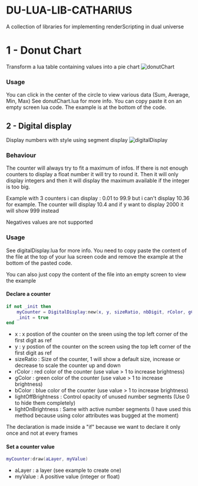 # DU-LUA-LIB-CATHARIUS
A collection of libraries for implementing renderScripting in dual universe

1 - Donut Chart
======
Transform a lua table containing values into a pie chart
![donutChart](https://raw.githubusercontent.com/Catharius/DU-LUA-LIB-CATHARIUS/master/images/chartExample.jpg)

### Usage

You can click in the center of the circle to view various data (Sum, Average, Min, Max)
See donutChart.lua for more info. You can copy paste it on an empty screen lua code. The example is at the bottom of the code.

## 2 - Digital display
Display numbers with style using segment display
![digitalDisplay](https://raw.githubusercontent.com/Catharius/DU-LUA-LIB-CATHARIUS/master/images/digitalDisplay.jpg)

### Behaviour

The counter will always try to fit a maximum of infos. If there is not enough counters to display a float number it will try to round it. Then it will only display integers and then it will display the maximum available if the integer is too big.

Example with 3 counters i can display : 0.01 to 99.9  but i can't display 10.36 for example. The counter will display 10.4 and if y want to display 2000 it will show 999 instead

Negatives values are not supported

### Usage

See digitalDisplay.lua for more info. You need to copy paste the content of the file at the top of your lua screen code and remove the example at the bottom of the pasted code.

You can also just copy the content of the file into an empty screen to view the example

#### Declare a counter
```lua
if not _init then
    myCounter = DigitalDisplay:new(x, y, sizeRatio, nbDigit, rColor, gColor, bColor, lightOffBrightness, lightOnBrightness)
    _init = true
end
```
- x : x postion of the counter on the sreen using the top left corner of the first digit as ref
- y : y postion of the counter on the screen using the top left corner of the first digit as ref
- sizeRatio : Size of the counter, 1 will show a default size, increase or decrease to scale the counter up and down
- rColor : red color of the counter (use value > 1 to increase brightness)
- gColor : green color of the counter (use value > 1 to increase brightness)
- bColor : blue color of the counter (use value > 1 to increase brightness)
- lightOffBrightness : Control opacity of unused number segments (Use 0 to hide them completely)
- lightOnBrightness : Same with active number segments (I have used this method because using color attributes was bugged at the moment)

The declaration is made inside a "if" because we want to declare it only once and not at every frames

#### Set a counter value
```lua
myCounter:draw(aLayer, myValue)
```
- aLayer : a layer (see example to create one)
- myValue : A positive value (integer or float)

